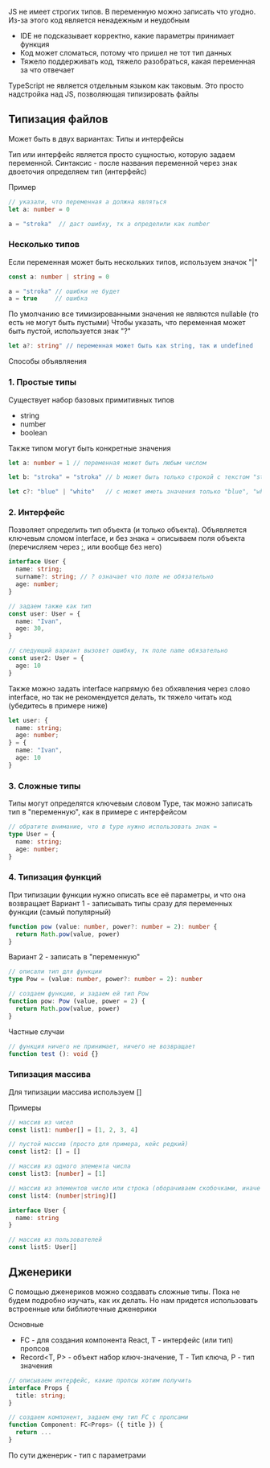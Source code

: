 JS не имеет строгих типов. В переменную можно записать что угодно. Из-за этого код является ненадежным и неудобным

* IDE не подсказывает корректно, какие параметры принимает функция
* Код может сломаться, потому что пришел не тот тип данных
* Тяжело поддерживать код, тяжело разобраться, какая переменная за что отвечает

TypeScript не является отдельным языком как таковым. Это просто надстройка над JS, позволяющая типизировать файлы

## Типизация файлов
Может быть в двух вариантах: Типы и интерфейсы

Тип или интерфейс является просто сущностью, которую задаем переменной. Синтаксис - после названия переменной через знак двоеточия определяем тип (интерфейс)

Пример
```ts
// указали, что переменная a должна являться
let a: number = 0

a = "stroka"  // даст ошибку, тк a определили как number
```

### Несколько типов
Если переменная может быть нескольких типов, используем значок "|"

```ts
const a: number | string = 0

a = "stroka" // ошибки не будет
a = true     // ошибка 
```

По умолчанию все тимизированными значения не являются nullable (то есть не могут быть пустыми)
Чтобы указать, что переменная может быть пустой, используется знак "?"

```ts
let a?: string" // переменная может быть как string, так и undefined
```

Способы объявляения

### 1. Простые типы

Существует набор базовых примитивных типов

* string
* number
* boolean

Также типом могут быть конкретные значения
```ts
let a: number = 1 // переменная может быть любым числом

let b: "stroka" = "stroka" // b может быть только строкой с текстом "stroka"

let c?: "blue" | "white"   // c может иметь значения только "blue", "white" или undefined
```

### 2. Интерфейс

Позволяет определить тип объекта (и только объекта). Объявляется ключевым сломом interface, и без знака = описываем поля объекта (перечисляем через ;, или вообще без него)

```ts
interface User {
  name: string;
  surname?: string; // ? означает что поле не обязательно
  age: number;
}

// задаем также как тип
const user: User = {
  name: "Ivan",
  age: 30,
}

// следующий вариант вызовет ошибку, тк поле name обязательно
const user2: User = {
  age: 10
}

```

Также можно задать interface напрямую без обхявления через слово interface, но так не рекомендуется делать, тк тяжело читать код (убедитесь в примере ниже)
```ts
let user: {
  name: string;
  age: number;
} = {
  name: "Ivan",
  age: 10
}

```


### 3. Сложные типы
Типы могут определятся ключевым словом Type, так можно записать тип в "переменную", как в примере с интерфейсом
```ts
// обратите внимание, что в type нужно использовать знак =
type User = {
  name: string;
  age: number;
}
```

### 4. Типизация функций
При типизации функции нужно описать все её параметры, и что она возвращает
Вариант 1 - записывать типы сразу для переменных функции (самый популярный)
```ts
function pow (value: number, power?: number = 2): number {
  return Math.pow(value, power)
}
```


Вариант 2 - записать в "переменную"

```ts
// описали тип для функции
type Pow = (value: number, power?: number = 2): number

// создаем функцию, и задаем ей тип Pow
function pow: Pow (value, power = 2) {
  return Math.pow(value, power)
}
```

Частные случаи

```ts
// функция ничего не принимает, ничего не возвращает
function test (): void {}

```


### Типизация массива
Для типизации массива используем []

Примеры
```ts
// массив из чисел
const list1: number[] = [1, 2, 3, 4]

// пустой массив (просто для примера, кейс редкий)
const list2: [] = []

// массив из одного элемента числа
const list3: [number] = [1]

// массив из элементов число или строка (оборачиваем скобочками, иначе будет число или массив строк)
const list4: (number|string)[]

interface User {
  name: string
}

// массив из пользователей
const list5: User[] 

```



## Дженерики
С помощью дженериков можно создавать сложные типы. Пока не будем подробно изучать, как их делать. Но нам придется использовать встроенные или библиотечные дженерики

Основные
* FC<T> - для создания компонента React, T - интерфейс (или тип) пропсов
* Record<T, P> - объект набор ключ-значение, T - Тип ключа, P - тип значения


```ts
// описываем интерфейс, какие пропсы хотим получить
interface Props {
  title: string;
}

// создаем компонент, задаем ему тип FC с пропсами
function Component: FC<Props> ({ title }) {
  return ...
}
```

По сути дженерик - тип с параметрами








